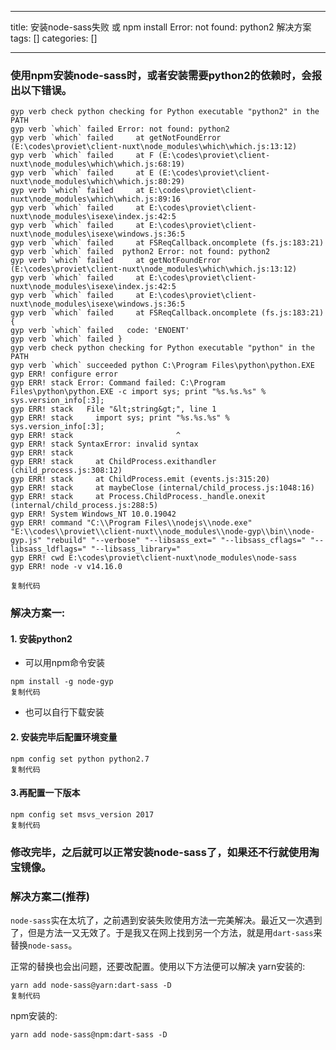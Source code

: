 
--- 
title:  安装node-sass失败 或 npm install Error: not found: python2 解决方案 
tags: []
categories: [] 

---
### 使用npm安装node-sass时，或者安装需要python2的依赖时，会报出以下错误。

```
gyp verb check python checking for Python executable "python2" in the PATH
gyp verb `which` failed Error: not found: python2
gyp verb `which` failed     at getNotFoundError (E:\codes\proviet\client-nuxt\node_modules\which\which.js:13:12)
gyp verb `which` failed     at F (E:\codes\proviet\client-nuxt\node_modules\which\which.js:68:19)
gyp verb `which` failed     at E (E:\codes\proviet\client-nuxt\node_modules\which\which.js:80:29)
gyp verb `which` failed     at E:\codes\proviet\client-nuxt\node_modules\which\which.js:89:16
gyp verb `which` failed     at E:\codes\proviet\client-nuxt\node_modules\isexe\index.js:42:5
gyp verb `which` failed     at E:\codes\proviet\client-nuxt\node_modules\isexe\windows.js:36:5
gyp verb `which` failed     at FSReqCallback.oncomplete (fs.js:183:21)
gyp verb `which` failed  python2 Error: not found: python2
gyp verb `which` failed     at getNotFoundError (E:\codes\proviet\client-nuxt\node_modules\which\which.js:13:12)
gyp verb `which` failed     at E:\codes\proviet\client-nuxt\node_modules\isexe\index.js:42:5
gyp verb `which` failed     at E:\codes\proviet\client-nuxt\node_modules\isexe\windows.js:36:5
gyp verb `which` failed     at FSReqCallback.oncomplete (fs.js:183:21) {
gyp verb `which` failed   code: 'ENOENT'
gyp verb `which` failed }
gyp verb check python checking for Python executable "python" in the PATH
gyp verb `which` succeeded python C:\Program Files\python\python.EXE
gyp ERR! configure error
gyp ERR! stack Error: Command failed: C:\Program Files\python\python.EXE -c import sys; print "%s.%s.%s" % sys.version_info[:3];
gyp ERR! stack   File "&lt;string&gt;", line 1
gyp ERR! stack     import sys; print "%s.%s.%s" % sys.version_info[:3];
gyp ERR! stack                       ^
gyp ERR! stack SyntaxError: invalid syntax
gyp ERR! stack
gyp ERR! stack     at ChildProcess.exithandler (child_process.js:308:12)
gyp ERR! stack     at ChildProcess.emit (events.js:315:20)
gyp ERR! stack     at maybeClose (internal/child_process.js:1048:16)
gyp ERR! stack     at Process.ChildProcess._handle.onexit (internal/child_process.js:288:5)
gyp ERR! System Windows_NT 10.0.19042
gyp ERR! command "C:\\Program Files\\nodejs\\node.exe" "E:\\codes\\proviet\\client-nuxt\\node_modules\\node-gyp\\bin\\node-gyp.js" "rebuild" "--verbose" "--libsass_ext=" "--libsass_cflags=" "--libsass_ldflags=" "--libsass_library="
gyp ERR! cwd E:\codes\proviet\client-nuxt\node_modules\node-sass
gyp ERR! node -v v14.16.0

复制代码
```

### 解决方案一:

#### 1. 安装python2
- 可以用npm命令安装
```
npm install -g node-gyp 
复制代码
```
- 也可以自行下载安装 
#### 2. 安装完毕后配置环境变量

```
npm config set python python2.7
复制代码
```

#### 3.再配置一下版本

```
npm config set msvs_version 2017
复制代码
```

### 修改完毕，之后就可以正常安装node-sass了，如果还不行就使用淘宝镜像。

### 解决方案二(推荐)

`node-sass`实在太坑了，之前遇到安装失败使用方法一完美解决。最近又一次遇到了，但是方法一又无效了。于是我又在网上找到另一个方法，就是用`dart-sass`来替换`node-sass`。

正常的替换也会出问题，还要改配置。使用以下方法便可以解决 yarn安装的:

```
yarn add node-sass@yarn:dart-sass -D
复制代码
```

npm安装的:

```
yarn add node-sass@npm:dart-sass -D
```
